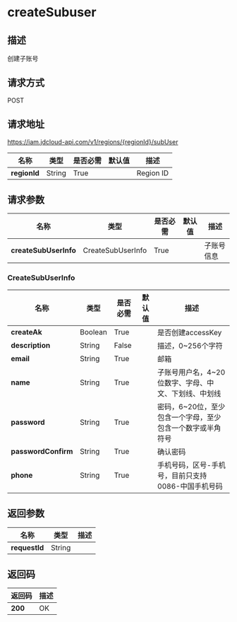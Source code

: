 # createSubuser


## 描述
创建子账号

## 请求方式
POST

## 请求地址
https://iam.jdcloud-api.com/v1/regions/{regionId}/subUser

|名称|类型|是否必需|默认值|描述|
|---|---|---|---|---|
|**regionId**|String|True| |Region ID|

## 请求参数
|名称|类型|是否必需|默认值|描述|
|---|---|---|---|---|
|**createSubUserInfo**|CreateSubUserInfo|True| |子账号信息|

### CreateSubUserInfo
|名称|类型|是否必需|默认值|描述|
|---|---|---|---|---|
|**createAk**|Boolean|True| |是否创建accessKey|
|**description**|String|False| |描述，0~256个字符|
|**email**|String|True| |邮箱|
|**name**|String|True| |子账号用户名，4~20位数字、字母、中文、下划线、中划线|
|**password**|String|True| |密码，6~20位，至少包含一个字母，至少包含一个数字或半角符号|
|**passwordConfirm**|String|True| |确认密码|
|**phone**|String|True| |手机号码，区号-手机号，目前只支持0086-中国手机号码|

## 返回参数
|名称|类型|描述|
|---|---|---|
|**requestId**|String| |



## 返回码
|返回码|描述|
|---|---|
|**200**|OK|
